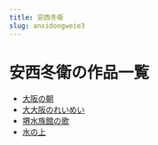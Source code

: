 ```yaml
---
title: 安西冬衛
slug: anxidongweie3
---
```


# 安西冬衛の作品一覧

- [大阪の朝](dabannozhao51)
- [大大阪のれいめい](dadabannoreimeifc)
- [堺水族館の歌](jieshuizuguannoge54)
- [水の上](shuinoshangf7)
